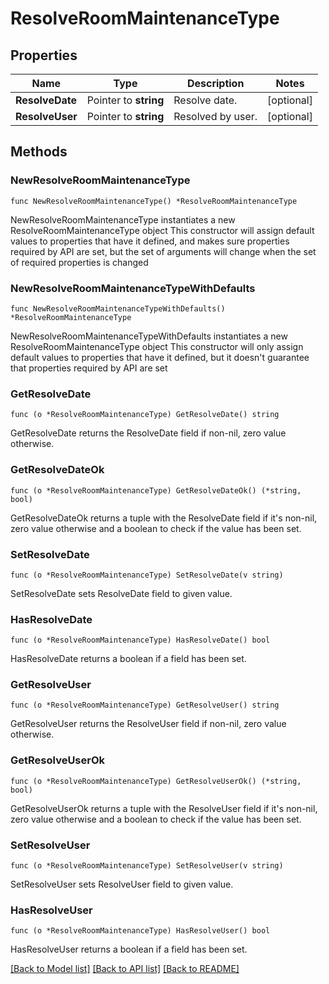 # ResolveRoomMaintenanceType

## Properties

Name | Type | Description | Notes
------------ | ------------- | ------------- | -------------
**ResolveDate** | Pointer to **string** | Resolve date. | [optional] 
**ResolveUser** | Pointer to **string** | Resolved by user. | [optional] 

## Methods

### NewResolveRoomMaintenanceType

`func NewResolveRoomMaintenanceType() *ResolveRoomMaintenanceType`

NewResolveRoomMaintenanceType instantiates a new ResolveRoomMaintenanceType object
This constructor will assign default values to properties that have it defined,
and makes sure properties required by API are set, but the set of arguments
will change when the set of required properties is changed

### NewResolveRoomMaintenanceTypeWithDefaults

`func NewResolveRoomMaintenanceTypeWithDefaults() *ResolveRoomMaintenanceType`

NewResolveRoomMaintenanceTypeWithDefaults instantiates a new ResolveRoomMaintenanceType object
This constructor will only assign default values to properties that have it defined,
but it doesn't guarantee that properties required by API are set

### GetResolveDate

`func (o *ResolveRoomMaintenanceType) GetResolveDate() string`

GetResolveDate returns the ResolveDate field if non-nil, zero value otherwise.

### GetResolveDateOk

`func (o *ResolveRoomMaintenanceType) GetResolveDateOk() (*string, bool)`

GetResolveDateOk returns a tuple with the ResolveDate field if it's non-nil, zero value otherwise
and a boolean to check if the value has been set.

### SetResolveDate

`func (o *ResolveRoomMaintenanceType) SetResolveDate(v string)`

SetResolveDate sets ResolveDate field to given value.

### HasResolveDate

`func (o *ResolveRoomMaintenanceType) HasResolveDate() bool`

HasResolveDate returns a boolean if a field has been set.

### GetResolveUser

`func (o *ResolveRoomMaintenanceType) GetResolveUser() string`

GetResolveUser returns the ResolveUser field if non-nil, zero value otherwise.

### GetResolveUserOk

`func (o *ResolveRoomMaintenanceType) GetResolveUserOk() (*string, bool)`

GetResolveUserOk returns a tuple with the ResolveUser field if it's non-nil, zero value otherwise
and a boolean to check if the value has been set.

### SetResolveUser

`func (o *ResolveRoomMaintenanceType) SetResolveUser(v string)`

SetResolveUser sets ResolveUser field to given value.

### HasResolveUser

`func (o *ResolveRoomMaintenanceType) HasResolveUser() bool`

HasResolveUser returns a boolean if a field has been set.


[[Back to Model list]](../README.md#documentation-for-models) [[Back to API list]](../README.md#documentation-for-api-endpoints) [[Back to README]](../README.md)


